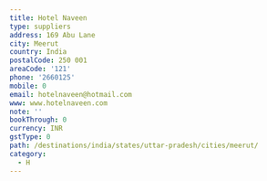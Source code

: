 ```yaml
---
title: Hotel Naveen
type: suppliers
address: 169 Abu Lane
city: Meerut
country: India
postalCode: 250 001
areaCode: '121'
phone: '2660125'
mobile: 0
email: hotelnaveen@hotmail.com
www: www.hotelnaveen.com
note: ''
bookThrough: 0
currency: INR
gstType: 0
path: /destinations/india/states/uttar-pradesh/cities/meerut/
category:
  - H
---
```


